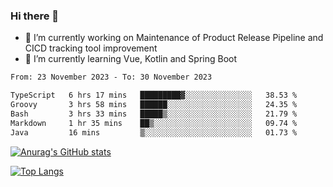 ### Hi there 👋

- 🔭 I’m currently working on Maintenance of Product Release Pipeline and CICD tracking tool improvement
- 🌱 I’m currently learning Vue, Kotlin and Spring Boot

<!--START_SECTION:waka-->

```txt
From: 23 November 2023 - To: 30 November 2023

TypeScript   6 hrs 17 mins   █████████▓░░░░░░░░░░░░░░░   38.53 %
Groovy       3 hrs 58 mins   ██████░░░░░░░░░░░░░░░░░░░   24.35 %
Bash         3 hrs 33 mins   █████▒░░░░░░░░░░░░░░░░░░░   21.79 %
Markdown     1 hr 35 mins    ██▒░░░░░░░░░░░░░░░░░░░░░░   09.74 %
Java         16 mins         ▒░░░░░░░░░░░░░░░░░░░░░░░░   01.73 %
```

<!--END_SECTION:waka-->

[![Anurag's GitHub stats](https://github-readme-stats.vercel.app/api?username=yunhao981&show_icons=true&theme=solarized-dark)](https://github.com/anuraghazra/github-readme-stats)

[![Top Langs](https://github-readme-stats.vercel.app/api/top-langs/?username=yunhao981&theme=solarized-dark&layout=compact)](https://github.com/anuraghazra/github-readme-stats)

<!--
**yunhao981/yunhao981** is a ✨ _special_ ✨ repository because its `README.md` (this file) appears on your GitHub profile.

Here are some ideas to get you started:

- 🔭 I’m currently working on Maintenance of Release Pipeline and CICD tracking tool improvement
- 🌱 I’m currently learning Vue, Kotlin and Spring Boot
- 👯 I’m looking to collaborate on ...
- 🤔 I’m looking for help with ...
- 💬 Ask me about ...
- 📫 How to reach me: ...
- 😄 Pronouns: ...
- ⚡ Fun fact: ...
-->


